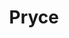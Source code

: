 ---
slug: "/Pryce"
title: "Pryce"
description: "app showcases comprehensive device plans along with detailed pricing information, providing users with clear and concise options."
# url: ""
# button: ""

contributions:
  - role: Concept Exploration
  - role: UI/UX + Prototyping
  - role: Front End Development

technologies:
  - tool: Adobe XD
  - tool: Tailwind
  - tool: Next.js

featuredImages:
  - image: images/beige-1.png
---